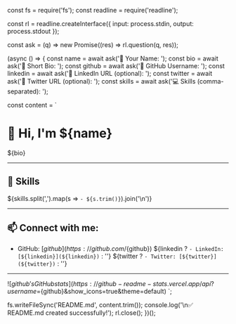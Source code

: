 const fs = require('fs');
const readline = require('readline');

const rl = readline.createInterface({
  input: process.stdin,
  output: process.stdout
});

const ask = (q) => new Promise((res) => rl.question(q, res));

(async () => {
  const name = await ask('👤 Your Name: ');
  const bio = await ask('📝 Short Bio: ');
  const github = await ask('🔗 GitHub Username: ');
  const linkedin = await ask('🔗 LinkedIn URL (optional): ');
  const twitter = await ask('🔗 Twitter URL (optional): ');
  const skills = await ask('💻 Skills (comma-separated): ');

  const content = `
# 👋 Hi, I'm ${name}

${bio}

---

## 🚀 Skills
${skills.split(',').map(s => `- ${s.trim()}`).join('\n')}

---

## 📫 Connect with me:
- GitHub: [${github}](https://github.com/${github})
${linkedin ? `- LinkedIn: [${linkedin}](${linkedin})` : ''}
${twitter ? `- Twitter: [${twitter}](${twitter})` : ''}

---

![${github}'s GitHub stats](https://github-readme-stats.vercel.app/api?username=${github}&show_icons=true&theme=default)
`;

  fs.writeFileSync('README.md', content.trim());
  console.log('\n✅ README.md created successfully!');
  rl.close();
})();
